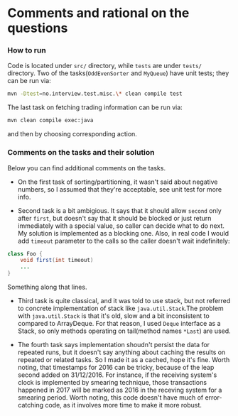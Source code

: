 Comments and rational on the questions
================================================

### How to run

Code is located under `src/` directory, while `tests` are under `tests/` directory.
Two of the tasks(`OddEvenSorter` and `MyQueue`) have unit tests; they can be run via:
```bash
mvn -Dtest=no.interview.test.misc.\* clean compile test
``` 

The last task on fetching trading information can be run via:

```bash
mvn clean compile exec:java
```
and then by choosing corresponding action.

### Comments on the tasks and their solution

Below you can find additional comments on the tasks.

* On the first task of sorting/partitioning, it wasn't said about negative numbers,
so I assumed that they're acceptable, see unit test for more info.

* Second task is a bit ambigious. It says that it should allow `second` only after `first`, 
but doesn't say that it should be blocked or just return immediately with a special value, so caller can decide
what to do next. My solution is implemented as a blocking one. Also, in real code I would add `timeout`
parameter to the calls so the caller doesn't wait indefinitely:

```java
class Foo {
	void first(int timeout)
	...
}
```
Something along that lines.

* Third task is quite classical, and it was told to use stack, but not referred to concrete implementation of stack
like `java.util.Stack`.The problem with `java.util.Stack` is that it's old, slow and a bit inconsistent to compared to ArrayDeque.
For that reason, I used `Deque` interface as a Stack, so only methods operating on tail(method names `*Last`)
are used.

* The fourth task says implementation shoudn't persist the data for repeated runs, but it doesn't say 
anything about caching the results on repeated or related tasks. So I made it as a cached, hope it's fine.
Worth noting, that timestamps for 2016 can be tricky, because of the leap second added on 31/12/2016.
For instance, if the receiving system's clock is implemented by smearing technique, those transactions 
happened in 2017 will be marked as 2016 in the receving system for a smearing period.
Worth noting, this code doesn't have much of error-catching code, as it involves more time to make it more robust.

